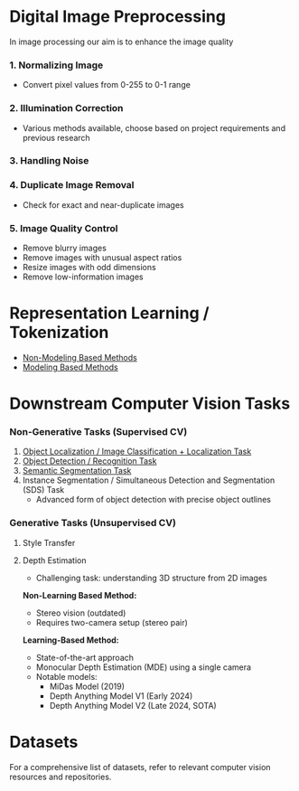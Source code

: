 # Digital Image Preprocessing

In image processing our aim is to enhance the image quality

### 1. Normalizing Image
- Convert pixel values from 0-255 to 0-1 range

### 2. Illumination Correction
- Various methods available, choose based on project requirements and previous research

### 3. Handling Noise

### 4. Duplicate Image Removal
- Check for exact and near-duplicate images

### 5. Image Quality Control
- Remove blurry images
- Remove images with unusual aspect ratios
- Resize images with odd dimensions
- Remove low-information images











# Representation Learning / Tokenization

- [Non-Modeling Based Methods](https://khetansarvesh.medium.com/non-modelling-methods-for-image-representation-learning-5a3b80a31a29)
- [Modeling Based Methods](https://www.google.com/url?q=https://khetansarvesh.medium.com/modelling-based-methods-for-image-representation-learning-48cd5f56ad0d&sa=D&source=docs&ust=1733758892238210&usg=AOvVaw1HeO_DRIuK6YLyDS-Ne3gT)










# Downstream Computer Vision Tasks

### Non-Generative Tasks (Supervised CV)

1. [Object Localization / Image Classification + Localization Task](https://pub.towardsai.net/computer-vision-object-localization-task-2d536238510f)
2. [Object Detection / Recognition Task](https://pub.towardsai.net/computer-vision-object-detection-task-b572d58f2ada)
3. [Semantic Segmentation Task](https://levelup.gitconnected.com/semantic-segmentation-models-clearly-explained-780bde9515b5)
4. Instance Segmentation / Simultaneous Detection and Segmentation (SDS) Task
   - Advanced form of object detection with precise object outlines

### Generative Tasks (Unsupervised CV)

1. Style Transfer

2. Depth Estimation
   - Challenging task: understanding 3D structure from 2D images
   
   **Non-Learning Based Method:**
   - Stereo vision (outdated)
   - Requires two-camera setup (stereo pair)
   
   **Learning-Based Method:**
   - State-of-the-art approach
   - Monocular Depth Estimation (MDE) using a single camera
   - Notable models:
     - MiDas Model (2019)
     - Depth Anything Model V1 (Early 2024)
     - Depth Anything Model V2 (Late 2024, SOTA)










# Datasets

For a comprehensive list of datasets, refer to relevant computer vision resources and repositories.

